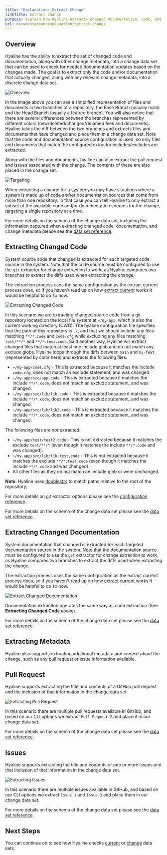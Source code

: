 ```yaml
---
title: "Explanation: Extract Change"
linkTitle: Extract Change
purpose: Explain how Hyaline extracts changed documentation, code, and other metadata
url: documentation/explanation/extract-change
---
```

## Overview
Hyaline has the ability to extract the set of changed code and documentation, along with other change metadata, into a change data set that can be used to check for needed documentation updates based on the changes made. The goal is to extract only the code and/or documentation that actually changed, along with any relevant change metadata, into a discrete change data set.

![Overview](./_img/extract-change-overview.svg)

In the image above you can see a simplified representation of files and documents in two branches of a repository, the Base Branch (usually main) and the Head Branch (usually a feature branch). You will also notice that there are several differences between the branches represented by different colors (new/deleted/changed/renamed files and documents). Hyaline takes the diff between the two branches and extracts files and documents that have changed and place them in a change data set. Note that the code and documentation source configuration is used, so only files and documents that match the configured extractor includes/excludes are extracted.

Along with the files and documents, hyaline can also extract the pull request and issues associated with the change. The contents of these are also placed in the change set.

![Targeting](./_img/extract-change-target.svg)

When extracting a change for a system you may have situations where a system is made up of code and/or documentation sources that come from more than one repository. In that case you can tell Hyaline to only extract a subset of the available code and/or documentation sources for the change, targeting a single repository at a time.

For more details on the schema of the change data set, including the information captured when extracting changed code, documentation, and change metadata please see the [data set reference](../04-reference/03-data-set.md).

## Extracting Changed Code
System source code that changed is extracted for each targeted code source in the system. Note that the code source must be configured to use the `git` extractor for change extraction to work, as Hyaline compares two branches to extract the diffs used when extracting the change.

The extraction process uses the same configuration as the extract current process does, so if you haven't read up on how [extract current](./02-extract-current.md) works it would be helpful to do so now.

![Extracting Changed Code](./_img/extract-change-code.svg)

In this scenario we are extracting changed source code from a git repository located on the local file system at `~/my-app`, which is also the current working directory (CWD). The hyaline configuration file specifies that the path of this repository is `./`, and that we should include any files matching `**/*.code` and `code.cfg` while excluding any files matching `test/**/*` and `**/*.test.code`. Said another way, Hyaline will extract changed files that match at least one include glob and do not match any exclude globs. Hyaline loops through the diffs between `main` and `my-feat` (represented by color here) and extracts the following files:

* `~/my-app/code.cfg` - This is extracted because it matches the include `code.cfg`, does not match an exclude statement, and was changed.
* `~/my-app/src/app.code` - This is extracted because it matches the include `**/*.code`, does not match an exclude statement, and was changed.
* `~/my-app/src/lib/lib.code` - This is extracted because it matches the include `**/*.code`, does not match an exclude statement, and was changed.
* `~/my-app/src/lib/lib2.code` - This is extracted because it matches the include `**/*.code`, does not match an exclude statement, and was changed.

The following files are _not_ extracted:
* `~/my-app/test/test2.code` - This is not extracted because it matches the exclude `test/**/*` (even though it matches the include `**/*.code` and was changed).
* `~/my-app/src/lib/lib.test.code` - This is not extracted because it matches the exclude `**/*.test.code` (even though it matches the include `**/*.code` and was changed).
* All other files as they do not match an include glob or were unchanged.

**Note**: Hyaline uses [doublestar](https://pkg.go.dev/github.com/bmatcuk/doublestar/v4) to match paths relative to the root of the repository.

For more details on git extractor options please see the [configuration reference](../04-reference/01-config.md).

For more details on the schema of the change data set please see the [data set reference](../04-reference/03-data-set.md).

## Extracting Changed Documentation
System documentation that changed is extracted for each targeted documentation source in the system. Note that the documentation source must be configured to use the `git` extractor for change extraction to work, as Hyaline compares two branches to extract the diffs used when extracting the change.

The extraction process uses the same configuration as the extract current process does, so if you haven't read up on how [extract current](./02-extract-current.md) works it would be helpful to do so now.

![Extract Changed Documentation](./_img/extract-change-documentation.svg)

Documentation extraction operates the same way as code extraction (See **Extracting Changed Code** above).

For more details on the schema of the change data set please see the [data set reference](../04-reference/03-data-set.md).

## Extracting Metadata
Hyaline also supports extracting additional metadata and context about the change, such as any pull request or issue information available.

## Pull Request
Hyaline supports extracting the title and contents of a GitHub pull request and the inclusion of that information in the change data set.

![Extracting Pull Request](./_img/extract-change-pull-request.svg)

In this scenario there are multiple pull requests available in GitHub, and based on our CLI options we extract `Pull Request 2` and place it in our change data set.

For more details on the schema of the change data set please see the [data set reference](../04-reference/03-data-set.md).

## Issues
Hyaline supports extracting the title and contents of one or more issues and that inclusion of that information in the change data set.

![Extracting Issues](./_img/extract-change-issues.svg)

In this scenario there are multiple issues available in GitHub, and based on our CLI options we extract `Issue 1` and `Issue 3` and place them in our change data set.

For more details on the schema of the change data set please see the [data set reference](../04-reference/03-data-set.md).

## Next Steps
You can continue on to see how Hyaline checks [current](./04-check-current.md) or [change](./05-check-change.md) data sets.